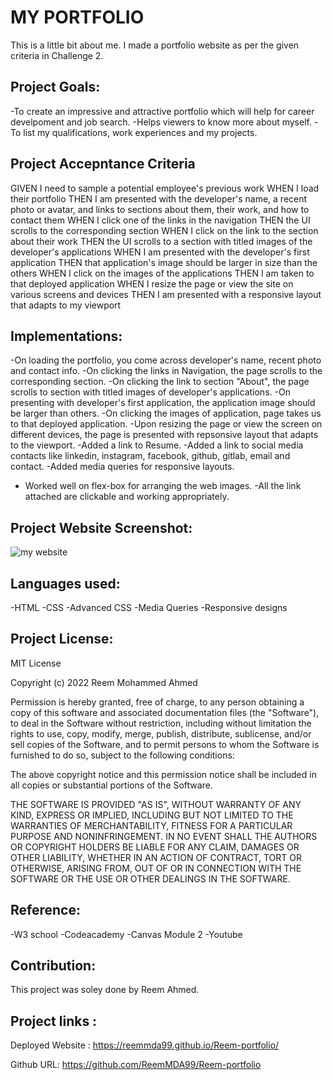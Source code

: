 # MY PORTFOLIO
This is a little bit about me. I made a portfolio website as per the given criteria in Challenge 2.

## Project Goals:
-To create an impressive and attractive portfolio which will help for career develpoment and job search.
-Helps viewers to know more about myself.
-To list my qualifications, work experiences and my projects.

## Project Accepntance Criteria
GIVEN I need to sample a potential employee's previous work
WHEN I load their portfolio
THEN I am presented with the developer's name, a recent photo or avatar, and links to sections about them, their work, and how to contact them
WHEN I click one of the links in the navigation
THEN the UI scrolls to the corresponding section
WHEN I click on the link to the section about their work
THEN the UI scrolls to a section with titled images of the developer's applications
WHEN I am presented with the developer's first application
THEN that application's image should be larger in size than the others
WHEN I click on the images of the applications
THEN I am taken to that deployed application
WHEN I resize the page or view the site on various screens and devices
THEN I am presented with a responsive layout that adapts to my viewport

## Implementations:

-On loading the portfolio, you come across developer's name, recent photo and contact info.
-On clicking the links in Navigation, the page scrolls to the corresponding section.
-On clicking the link to section "About", the page scrolls to section with titled images of developer's applications.
-On presenting with developer's first application, the application image should be larger than others.
-On clicking the images of application, page takes us to that deployed application.
-Upon resizing the page or view the screen on different devices, the page is presented with repsonsive layout that adapts to the viewport.
-Added a link to Resume.
-Added a link to social media contacts like linkedin, instagram, facebook, github, gitlab, email and contact.
-Added media queries for responsive layouts.
- Worked well on flex-box for arranging the web images.
-All the link attached are clickable and working appropriately. 

## Project Website Screenshot:
![my website](https://user-images.githubusercontent.com/94458512/156045263-a63134b5-ddb1-4343-96a0-e1c486e2ce0f.jpg)

## Languages used:
-HTML
-CSS
-Advanced CSS
-Media Queries
-Responsive designs

## Project License:
MIT License

Copyright (c) 2022 Reem Mohammed Ahmed

Permission is hereby granted, free of charge, to any person obtaining a copy
of this software and associated documentation files (the "Software"), to deal
in the Software without restriction, including without limitation the rights
to use, copy, modify, merge, publish, distribute, sublicense, and/or sell
copies of the Software, and to permit persons to whom the Software is
furnished to do so, subject to the following conditions:

The above copyright notice and this permission notice shall be included in all
copies or substantial portions of the Software.

THE SOFTWARE IS PROVIDED "AS IS", WITHOUT WARRANTY OF ANY KIND, EXPRESS OR
IMPLIED, INCLUDING BUT NOT LIMITED TO THE WARRANTIES OF MERCHANTABILITY,
FITNESS FOR A PARTICULAR PURPOSE AND NONINFRINGEMENT. IN NO EVENT SHALL THE
AUTHORS OR COPYRIGHT HOLDERS BE LIABLE FOR ANY CLAIM, DAMAGES OR OTHER
LIABILITY, WHETHER IN AN ACTION OF CONTRACT, TORT OR OTHERWISE, ARISING FROM,
OUT OF OR IN CONNECTION WITH THE SOFTWARE OR THE USE OR OTHER DEALINGS IN THE
SOFTWARE.

## Reference:
-W3 school
-Codeacademy
-Canvas Module 2
-Youtube

## Contribution:
This project was soley done by Reem Ahmed.

## Project links :

Deployed Website : https://reemmda99.github.io/Reem-portfolio/

Github URL: https://github.com/ReemMDA99/Reem-portfolio

